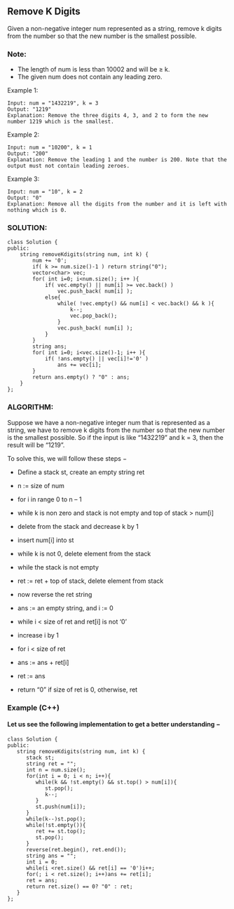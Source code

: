## Remove K Digits

Given a non-negative integer num represented as a string, remove k digits from the number so that the new number is the smallest possible.

### Note:
- The length of num is less than 10002 and will be ≥ k.
- The given num does not contain any leading zero.

Example 1:
```
Input: num = "1432219", k = 3
Output: "1219"
Explanation: Remove the three digits 4, 3, and 2 to form the new number 1219 which is the smallest.
```

Example 2:
```
Input: num = "10200", k = 1
Output: "200"
Explanation: Remove the leading 1 and the number is 200. Note that the output must not contain leading zeroes.
```
Example 3:
```
Input: num = "10", k = 2
Output: "0"
Explanation: Remove all the digits from the number and it is left with nothing which is 0.
```

### SOLUTION:

```
class Solution {
public:
    string removeKdigits(string num, int k) {
		num += '0';
		if( k >= num.size()-1 )	return string("0");        
		vector<char> vec; 
		for( int i=0; i<num.size(); i++ ){
			if( vec.empty() || num[i] >= vec.back() )
				vec.push_back( num[i] );
			else{
				while( !vec.empty() && num[i] < vec.back() && k ){
					k--;
					vec.pop_back();
				}
				vec.push_back( num[i] );
			}
		}
		string ans;
		for( int i=0; i<vec.size()-1; i++ ){
			if( !ans.empty() || vec[i]!='0' )
				ans += vec[i];
		}
		return ans.empty() ? "0" : ans;
    }
};

```

### ALGORITHM:

Suppose we have a non-negative integer num that is represented as a string, we have to remove k digits from the number so that the new number is the smallest possible. So if the input is like “1432219” and k = 3, then the result will be “1219”.

To solve this, we will follow these steps −

- Define a stack st, create an empty string ret

- n := size of num

- for i in range 0 to n – 1

- while k is non zero and stack is not empty and top of stack > num[i]

- delete from the stack and decrease k by 1

- insert num[i] into st

- while k is not 0, delete element from the stack

- while the stack is not empty

- ret := ret + top of stack, delete element from stack

- now reverse the ret string

- ans := an empty string, and i := 0

- while i < size of ret and ret[i] is not ‘0’

- increase i by 1

- for i < size of ret

- ans := ans + ret[i]

- ret := ans

- return “0” if size of ret is 0, otherwise, ret

### Example (C++)
#### Let us see the following implementation to get a better understanding −

```
class Solution {
public:
   string removeKdigits(string num, int k) {
      stack st;
      string ret = "";
      int n = num.size();
      for(int i = 0; i < n; i++){
         while(k && !st.empty() && st.top() > num[i]){
            st.pop();
            k--;
         }
         st.push(num[i]);
      }
      while(k--)st.pop();
      while(!st.empty()){
         ret += st.top();
         st.pop();
      }
      reverse(ret.begin(), ret.end());
      string ans = "";
      int i = 0;
      while(i <ret.size() && ret[i] == '0')i++;
      for(; i < ret.size(); i++)ans += ret[i];
      ret = ans;
      return ret.size() == 0? "0" : ret;
   }
};
```